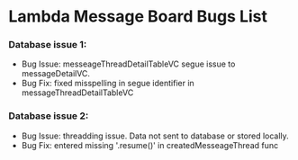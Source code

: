 #  Lambda Message Board Bugs List

### Database issue 1:
-  Bug Issue: messeageThreadDetailTableVC segue issue to messageDetailVC.
- Bug Fix: fixed misspelling in segue identifier in messageThreadDetailTableVC

### Database issue 2:
- Bug Issue: threadding issue. Data not sent to database or stored locally. 
- Bug Fix: entered missing '.resume()' in createdMesseageThread func 

